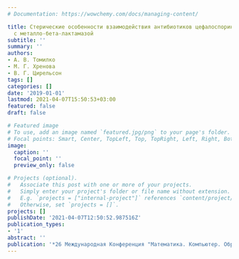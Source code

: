 ```yaml
---
# Documentation: https://wowchemy.com/docs/managing-content/

title: Стерические особенности взаимодействия антибиотиков цефалоспоринового ряда
  с металло-бета-лактамазой
subtitle: ''
summary: ''
authors:
- А. В. Томилко
- М. Г. Хренова
- В. Г. Цирельсон
tags: []
categories: []
date: '2019-01-01'
lastmod: 2021-04-07T15:50:53+03:00
featured: false
draft: false

# Featured image
# To use, add an image named `featured.jpg/png` to your page's folder.
# Focal points: Smart, Center, TopLeft, Top, TopRight, Left, Right, BottomLeft, Bottom, BottomRight.
image:
  caption: ''
  focal_point: ''
  preview_only: false

# Projects (optional).
#   Associate this post with one or more of your projects.
#   Simply enter your project's folder or file name without extension.
#   E.g. `projects = ["internal-project"]` references `content/project/deep-learning/index.md`.
#   Otherwise, set `projects = []`.
projects: []
publishDate: '2021-04-07T12:50:52.987516Z'
publication_types:
- '1'
abstract: ''
publication: '*26 Международная Конференция "Математика. Компьютер. Образование."*'
---
```

